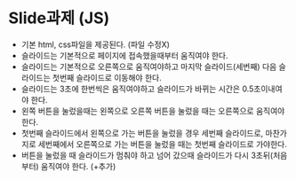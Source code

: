 # Slide과제 (JS)
- 기본 html, css파일을 제공된다. (파일 수정X)
- 슬라이드는 기본적으로 페이지에 접속했을때부터 움직여야 한다.
- 슬라이드는 기본적으로 오른쪽으로 움직여야하고 마지막 슬라이드(세번째) 다음 슬라이드는 첫번째 슬라이드로 이동해야 한다.
- 슬라이드는 3초에 한번씩은 움직여야하고 슬라이드가 바뀌는 시간은 0.5초이내여야 한다.
- 왼쪽 버튼을 눌렀을때는 왼쪽으로 오른쪽 버튼을 눌렀을 때는 오른쪽으로 움직여야 한다.
- 첫번째 슬라이드에서 왼쪽으로 가는 버튼을 눌렀을 경우 세번째 슬라이드로, 마찬가지로 세번째에서 오른쪽으로 가는 버튼을 눌렀을 때는 첫번째 슬라이드로 가야한다.
- 버튼을 눌렀을 때 슬라이드가 멈춰야 하고 넘어 갔으때 슬라이드가 다시 3초뒤(처음부터) 움직여야 한다. (+추가)
